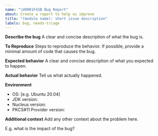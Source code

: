```yaml
---
name: "\U0001F41B Bug Report"
about: Create a report to help us improve
title: "(module name): short issue description"
labels: bug, needs-triage
---
```


**Describe the bug**
A clear and concise description of what the bug is.

**To Reproduce**
Steps to reproduce the behavior. If possible, provide a minimal amount of code that causes the bug.

**Expected behavior**
A clear and concise description of what you expected to happen.

**Actual behavior**
Tell us what actually happened.

**Environment**
- OS: [e.g. Ubuntu 20.04]
- JDK version:
- Nucleus version:
- PKCS#11 Provider version:

**Additional context**
Add any other context about the problem here.

E.g. what is the impact of the bug?
